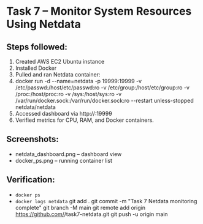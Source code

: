 
# Task 7 – Monitor System Resources Using Netdata

## Steps followed:
1. Created AWS EC2 Ubuntu instance
2. Installed Docker
3. Pulled and ran Netdata container:
4. docker run -d --name=netdata -p 19999:19999
-v /etc/passwd:/host/etc/passwd:ro
-v /etc/group:/host/etc/group:ro
-v /proc:/host/proc:ro
-v /sys:/host/sys:ro
-v /var/run/docker.sock:/var/run/docker.sock:ro
--restart unless-stopped netdata/netdata
4. Accessed dashboard via http://<EC2-IP>:19999
5. Verified metrics for CPU, RAM, and Docker containers.

## Screenshots:
- netdata_dashboard.png – dashboard view
- docker_ps.png – running container list

## Verification:
- `docker ps`
- `docker logs netdata`
git add .
git commit -m "Task 7 Netdata monitoring complete"
git branch -M main
git remote add origin https://github.com/<your-username>/task7-netdata.git
git push -u origin main
